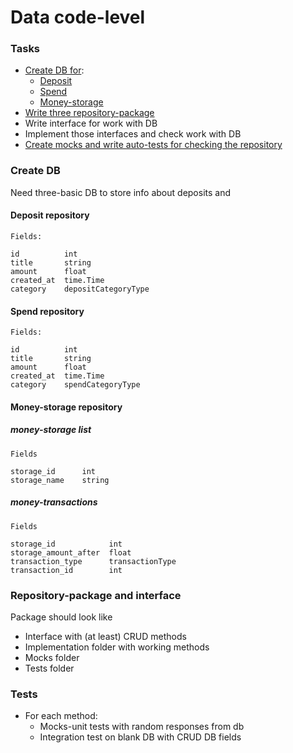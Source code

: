 # Data code-level

### Tasks

- [Create DB for](#create-db):
    - [Deposit](#deposit-repository)
    - [Spend](#spend-repository)
    - [Money-storage](#money-storage-repository)
- [Write three repository-package](#repository-package-and-interface)
- Write interface for work with DB
- Implement those interfaces and check work with DB
- [Create mocks and write auto-tests for checking the repository](#tests)

### Create DB

Need three-basic DB to store info about deposits and

#### Deposit repository

```
Fields:

id          int
title       string
amount      float
created_at  time.Time
category    depositCategoryType
```

#### Spend repository

```
Fields:

id          int
title       string
amount      float
created_at  time.Time
category    spendCategoryType 
```

#### Money-storage repository

##### money-storage list
```
Fields

storage_id      int
storage_name    string
```

##### money-transactions
```
Fields

storage_id            int
storage_amount_after  float
transaction_type      transactionType
transaction_id        int 
```

### Repository-package and interface

Package should look like
- Interface with (at least) CRUD methods
- Implementation folder with working methods
- Mocks folder 
- Tests folder

### Tests
- For each method:
  - Mocks-unit tests with random responses from db
  - Integration test on blank DB with CRUD DB fields
